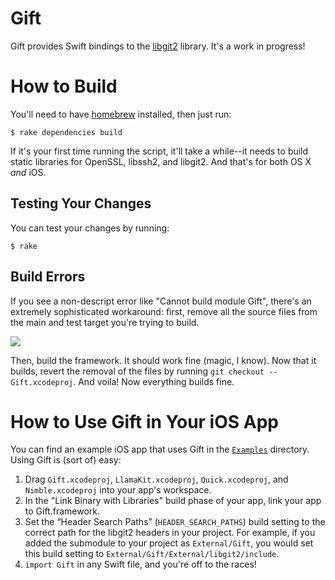 # Gift

Gift provides Swift bindings to the
[libgit2](https://github.com/libgit2/libgit2) library. It's a work in
progress!

# How to Build

You'll need to have [homebrew](https://github.com/Homebrew/homebrew/)
installed, then just run:

```
$ rake dependencies build
```

If it's your first time running the script, it'll take a while--it
needs to build static libraries for OpenSSL, libssh2, and libgit2.
And that's for both OS X _and_ iOS.

## Testing Your Changes

You can test your changes by running:

```
$ rake
```

## Build Errors

If you see a non-descript error like "Cannot build module Gift", there's
an extremely sophisticated workaround: first, remove all the source files from
the main and test target you're trying to build.

![](https://s3.amazonaws.com/f.cl.ly/items/0M0V1y07081s2W34412w/Screen%20Shot%202015-01-22%20at%2010.09.29%20PM.png)

Then, build the framework. It should work fine (magic, I know). Now that
it builds, revert the removal of the files by running
`git checkout -- Gift.xcodeproj`. And voila! Now everything builds fine.

# How to Use Gift in Your iOS App

You can find an example iOS app that uses Gift in the
[`Examples`](https://github.com/Quick/Quick/tree/master/Examples) directory. Using Gift
is (sort of) easy:

1. Drag `Gift.xcodeproj`, `LlamaKit.xcodeproj`, `Quick.xcodeproj`, and
   `Nimble.xcodeproj` into your app's workspace.
2. In the "Link Binary with Libraries" build phase of your app, link
   your app to Gift.framework.
3. Set the “Header Search Paths” (`HEADER_SEARCH_PATHS`) build setting to
   the correct path for the libgit2 headers in your project. For
   example, if you added the submodule to your project as
   `External/Gift`, you would set this build setting to
   `External/Gift/External/libgit2/include`.
4. `import Gift` in any Swift file, and you're off to the races!

